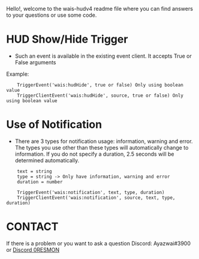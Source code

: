 Hello!, welcome to the wais-hudv4 readme file where you can find answers to your questions or use some code.

# HUD Show/Hide Trigger

- Such an event is available in the existing event client. It accepts True or False arguments

Example:
```
    TriggerEvent('wais:hudHide', true or false) Only using boolean value
    TriggerClientEvent('wais:hudHide', source, true or false) Only using boolean value
```

# Use of Notification

- There are 3 types for notification usage: information, warning and error. The types you use other than these types will automatically change to information. If you do not specify a duration, 2.5 seconds will be determined automatically.

```
    text = string
    type = string -> Only have information, warning and error
    duration = number

    TriggerEvent('wais:notification', text, type, duration)
    TriggerClientEvent('wais:notification', source, text, type, duration)
```

# CONTACT

If there is a problem or you want to ask a question Discord: Ayazwai#3900 or [Discord 0RESMON](discord.gg/0resmon)
